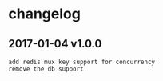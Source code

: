 # changelog

## 2017-01-04 v1.0.0

```
add redis mux key support for concurrency
remove the db support 
```